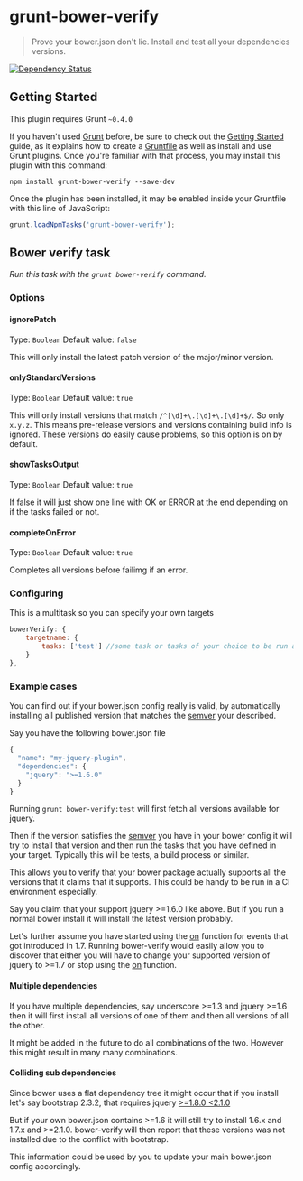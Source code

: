 # grunt-bower-verify

> Prove your bower.json don't lie. Install and test all your dependencies versions.

[![Dependency Status](https://david-dm.org/mokkabonna/grunt-bower-verify.svg)](https://david-dm.org/mokkabonna/grunt-bower-verify)

## Getting Started
This plugin requires Grunt `~0.4.0`

If you haven't used [Grunt](http://gruntjs.com/) before, be sure to check out the [Getting Started](http://gruntjs.com/getting-started) guide, as it explains how to create a [Gruntfile](http://gruntjs.com/sample-gruntfile) as well as install and use Grunt plugins. Once you're familiar with that process, you may install this plugin with this command:

```shell
npm install grunt-bower-verify --save-dev
```

Once the plugin has been installed, it may be enabled inside your Gruntfile with this line of JavaScript:

```js
grunt.loadNpmTasks('grunt-bower-verify');
```

## Bower verify task
_Run this task with the `grunt bower-verify` command._


### Options

#### ignorePatch
Type: `Boolean`
Default value: `false`

This will only install the latest patch version of the major/minor version.

#### onlyStandardVersions
Type: `Boolean`
Default value: `true`

This will only install versions that match `/^[\d]+\.[\d]+\.[\d]+$/`. So only `x.y.z`. This means pre-release versions and versions containing build info is ignored. These versions do easily cause problems, so this option is on by default.

#### showTasksOutput
Type: `Boolean`
Default value: `true`

If false it will just show one line with OK or ERROR at the end depending on if the tasks failed or not.

#### completeOnError
Type: `Boolean`
Default value: `true`

Completes all versions before failimg if an error.



### Configuring

This is a multitask so you can specify your own targets

```js
bowerVerify: {
	targetname: {
		tasks: ['test'] //some task or tasks of your choice to be run after each bower install
	}
},
```


### Example cases

You can find out if your bower.json config really is valid, by automatically installing all published version that matches the [semver](http://semver.org/) your described.

Say you have the following bower.json file

```js
{
  "name": "my-jquery-plugin",
  "dependencies": {
    "jquery": ">=1.6.0"
  }
}
```

Running ```grunt bower-verify:test``` will first fetch all versions available for jquery.

Then if the version satisfies the [semver](http://semver.org/) you have in your bower config it will try to install that version and then run
the tasks that you have defined in your target. Typically this will be tests, a build process or similar.

This allows you to verify that your bower package actually supports all the versions that it claims that it supports. This could be handy to be run in a CI environment especially.

Say you claim that your support jquery >=1.6.0 like above. But if you run a normal bower install it will install the latest version probably.

Let's further assume you have started
using the [on](http://api.jquery.com/on/) function for events that got introduced in 1.7. Running bower-verify would easily allow you to discover that either you will have to change your supported version of jquery to >=1.7 or stop using the [on](http://api.jquery.com/on/) function.


#### Multiple dependencies

If you have multiple dependencies, say underscore >=1.3 and jquery >=1.6 then it will first install all versions of one of them and then all versions of all the other.

It might be added in the future to do all combinations of the two. However this might result in many many combinations.


#### Colliding sub dependencies

Since bower uses a flat dependency tree it might occur that if you install let's say bootstrap 2.3.2, that requires jquery [>=1.8.0 <2.1.0](https://github.com/twbs/bootstrap/blob/v2.3.2/bower.json#L6)

But if your own bower.json contains >=1.6 it will still try to install 1.6.x and 1.7.x and >=2.1.0. bower-verify will then report that these versions was not installed due to the conflict with bootstrap.

This information could be used by you to update your main bower.json config accordingly.
